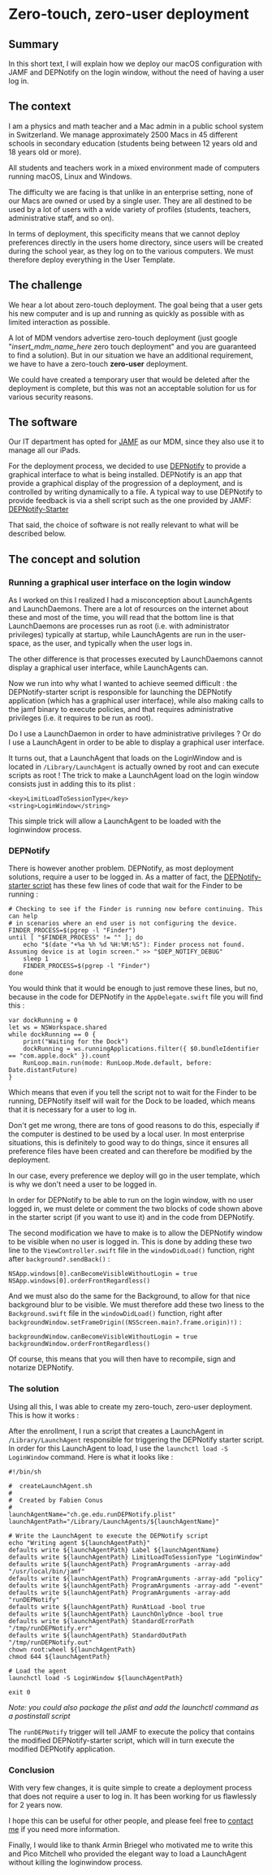 # Zero-touch, zero-user deployment

## Summary

In this short text, I will explain how we deploy our macOS configuration with JAMF and DEPNotify on the login window, without the need of having a user log in.

## The context

I am a physics and math teacher and a Mac admin in a public school system in Switzerland. We manage approximately 2500 Macs in 45 different schools in secondary education (students being between 12 years old and 18 years old or more).

All students and teachers work in a mixed environment made of computers running macOS, Linux and Windows.

The difficulty we are facing is that unlike in an enterprise setting, none of our Macs are owned or used by a single user. They are all destined to be used by a lot of users with a wide variety of profiles (students, teachers, administrative staff, and so on).

In terms of deployment, this specificity means that we cannot deploy preferences directly in the users home directory, since users will be created during the school year, as they log on to the various computers. We must therefore deploy everything in the User Template.

## The challenge

We hear a lot about zero-touch deployment. The goal being that a user gets his new computer and is up and running as quickly as possible with as limited interaction as possible.

A lot of MDM vendors advertise zero-touch deployment (just google "_insert\_mdm\_name\_here_ zero touch deployment" and you are guaranteed to find a solution). But in our situation we have an additional requirement, we have to have a zero-touch **zero-user** deployment.

We could have created a temporary user that would be deleted after the deployment is complete, but this was not an acceptable solution for us for various security reasons.

## The software

Our IT department has opted for [JAMF](https://www.jamf.com/home-2/) as our MDM, since they also use it to manage all our iPads. 

For the deployment process, we decided to use [DEPNotify](https://gitlab.com/Mactroll/DEPNotify) to provide a graphical interface to what is being installed. DEPNotify is an app that provide a graphical display of the progression of a deployment, and is controlled by writing dynamically to a file. A typical way to use DEPNotify to provide feedback is via a shell script such as the one provided by JAMF: [DEPNotify-Starter](https://github.com/jamf/DEPNotify-Starter)

That said, the choice of software is not really relevant to what will be described below.

## The concept and solution

### Running a graphical user interface on the login window

As I worked on this I realized I had a misconception about LaunchAgents and LaunchDaemons. There are a lot of resources on the internet about these and most of the time, you will read that the bottom line is that LaunchDaemons are processes run as root (i.e. with administrator privileges) typically at startup, while LaunchAgents are run in the user-space, as the user, and typically when the user logs in.

The other difference is that processes executed by LaunchDaemons cannot display a graphical user interface, while LaunchAgents can.

Now we run into why what I wanted to achieve seemed difficult : the DEPNotify-starter script is responsible for launching the DEPNotify application (which has a graphical user interface), while also making calls to the jamf binary to execute policies, and that requires administrative privileges (i.e. it requires to be run as root).

Do I use a LaunchDaemon in order to have administrative privileges ? Or do I use a LaunchAgent in order to be able to display a graphical user interface.

It turns out, that a LaunchAgent that loads on the LoginWindow and is located in `/Library/LaunchAgent` is actually owned by root and can execute scripts as root ! 
The trick to make a LaunchAgent load on the login window consists just in adding this to its plist :

	<key>LimitLoadToSessionType</key>
	<string>LoginWindow</string>

This simple trick will allow a LaunchAgent to be loaded with the loginwindow process.

### DEPNotify

There is however another problem. DEPNotify, as most deployment solutions, require a user to be logged in. As a matter of fact, the [DEPNotify-starter script](https://github.com/jamf/DEPNotify-Starter) has these few lines of code that wait for the Finder to be running :

	# Checking to see if the Finder is running now before continuing. This can help
	# in scenarios where an end user is not configuring the device.
	FINDER_PROCESS=$(pgrep -l "Finder")
	until [ "$FINDER_PROCESS" != "" ]; do
	    echo "$(date "+%a %h %d %H:%M:%S"): Finder process not found. Assuming device is at login screen." >> "$DEP_NOTIFY_DEBUG"
	    sleep 1
	    FINDER_PROCESS=$(pgrep -l "Finder")
	done

You would think that it would be enough to just remove these lines, but no, because in the code for DEPNotify in the `AppDelegate.swift` file you will find this :

	var dockRunning = 0
	let ws = NSWorkspace.shared
	while dockRunning == 0 {
		print("Waiting for the Dock")
		dockRunning = ws.runningApplications.filter({ $0.bundleIdentifier == "com.apple.dock" }).count
		RunLoop.main.run(mode: RunLoop.Mode.default, before: Date.distantFuture)
	}

Which means that even if you tell the script not to wait for the Finder to be running, DEPNotify itself will wait for the Dock to be loaded, which means that it is necessary for a user to log in.

Don't get me wrong, there are tons of good reasons to do this, especially if the computer is destined to be used by a local user. In most enterprise situations, this is definitely to good way to do things, since it ensures all preference files have been created and can therefore be modified by the deployment.

In our case, every preference we deploy will go in the user template, which is why we don't need a user to be logged in.

In order for DEPNotify to be able to run on the login window, with no user logged in, we must delete or comment the two blocks of code shown above in the starter script (if you want to use it) and in the code from DEPNotify.

The second modification we have to make is to allow the DEPNotify window to be visible when no user is logged in. This is done by adding these two line to the `ViewController.swift` file in the `windowDidLoad()` function, right after `background?.sendBack()` :

	NSApp.windows[0].canBecomeVisibleWithoutLogin = true
	NSApp.windows[0].orderFrontRegardless()

And we must also do the same for the Background, to allow for that nice background blur to be visible. We must therefore add these two liness to the `Background.swift` file in the `windowDidLoad()` function, right after `backgroundWindow.setFrameOrigin((NSScreen.main?.frame.origin)!)` :

	backgroundWindow.canBecomeVisibleWithoutLogin = true        
	backgroundWindow.orderFrontRegardless()

Of course, this means that you will then have to recompile, sign and notarize DEPNotify.

### The solution

Using all this, I was able to create my zero-touch, zero-user deployment. This is how it works :

After the enrollment, I run a script that creates a LaunchAgent in `/Library/LaunchAgent` responsible for triggering the DEPNotify starter script. In order for this LaunchAgent to load, I use the `launchctl load -S LoginWindow` command. Here is what it looks like :

	#!/bin/sh
	
	#  createLaunchAgent.sh
	#
	#  Created by Fabien Conus
	#
	launchAgentName="ch.ge.edu.runDEPNotify.plist"
	launchAgentPath="/Library/LaunchAgents/${launchAgentName}"
	
	# Write the LaunchAgent to execute the DEPNotify script
	echo "Writing agent ${launchAgentPath}"
	defaults write ${launchAgentPath} Label ${launchAgentName}
	defaults write ${launchAgentPath} LimitLoadToSessionType "LoginWindow"
	defaults write ${launchAgentPath} ProgramArguments -array-add "/usr/local/bin/jamf"
	defaults write ${launchAgentPath} ProgramArguments -array-add "policy"
	defaults write ${launchAgentPath} ProgramArguments -array-add "-event"
	defaults write ${launchAgentPath} ProgramArguments -array-add "runDEPNotify"
	defaults write ${launchAgentPath} RunAtLoad -bool true
	defaults write ${launchAgentPath} LaunchOnlyOnce -bool true
	defaults write ${launchAgentPath} StandardErrorPath "/tmp/runDEPNotify.err"
	defaults write ${launchAgentPath} StandardOutPath "/tmp/runDEPNotify.out"
	chown root:wheel ${launchAgentPath}
	chmod 644 ${launchAgentPath}
	
	# Load the agent
	launchctl load -S LoginWindow ${launchAgentPath}
	
	exit 0
_Note: you could also package the plist and add the launchctl command as a postinstall script_

The `runDEPNotify` trigger will tell JAMF to execute the policy that contains the modified DEPNotify-starter script, which will in turn execute the modified DEPNotify application.

### Conclusion

With very few changes, it is quite simple to create a deployment process that does not require a user to log in. It has been working for us flawlessly for 2 years now.

I hope this can be useful for other people, and please feel free to [contact me](mailto:fabien.conus@edu.ge.ch) if you need more information.

Finally, I would like to thank Armin Briegel who motivated me to write this and Pico Mitchell who provided the elegant way to load a LaunchAgent without killing the loginwindow process.